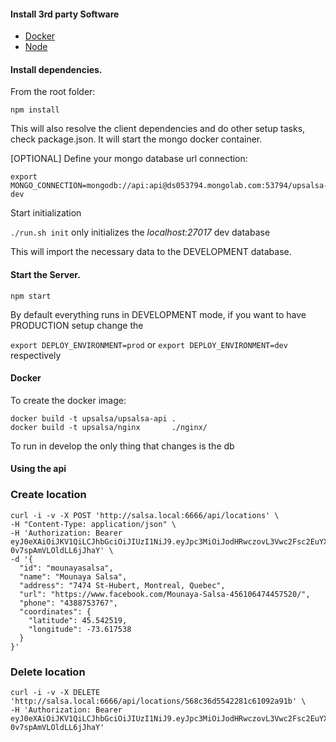#### Install 3rd party Software
* [Docker](https://www.docker.com/)
* [Node](https://nodejs.org/en/download/)

#### Install dependencies.

From the root folder:

```npm install```

This will also resolve the client dependencies and do other setup tasks, check package.json.
It will start the mongo docker container.


[OPTIONAL] Define your mongo database url connection:

```
export MONGO_CONNECTION=mongodb://api:api@ds053794.mongolab.com:53794/upsalsa-dev
```


Start initialization

```./run.sh init``` only initializes the *localhost:27017* dev database

This will import the necessary data to the DEVELOPMENT database.

#### Start the Server.

```npm start```

By default everything runs in DEVELOPMENT mode, if you want to have PRODUCTION setup change the

```export DEPLOY_ENVIRONMENT=prod``` or ```export DEPLOY_ENVIRONMENT=dev``` respectively


#### Docker

To create the docker image:

```
docker build -t upsalsa/upsalsa-api .
docker build -t upsalsa/nginx       ./nginx/
```

To run in develop the only thing that changes is the db

#### Using the api


### Create location

```
curl -i -v -X POST 'http://salsa.local:6666/api/locations' \
-H "Content-Type: application/json" \
-H 'Authorization: Bearer eyJ0eXAiOiJKV1QiLCJhbGciOiJIUzI1NiJ9.eyJpc3MiOiJodHRwczovL3Vwc2Fsc2EuYXV0aDAuY29tLyIsInN1YiI6ImZhY2Vib29rfDEwMTUzMTI3ODA4MjEzMDIxIiwiYXVkIjoiek5oWTV3ZXNXbzhpVk1zZFJZYk02VlZYemVNanRzMHgiLCJleHAiOjE0NTIwNjQwNzIsImlhdCI6MTQ1MjAyODA3Mn0.y71Wn9JKWwOcJWexzTVkli-0v7spAmVLOldLL6jJhaY' \
-d '{
  "id": "mounayasalsa",
  "name": "Mounaya Salsa",
  "address": "7474 St-Hubert, Montreal, Quebec",
  "url": "https://www.facebook.com/Mounaya-Salsa-456106474457520/",
  "phone": "4388753767",
  "coordinates": {
    "latitude": 45.542519,
    "longitude": -73.617538
  }
}'
```

### Delete location

```
curl -i -v -X DELETE 'http://salsa.local:6666/api/locations/568c36d5542281c61092a91b' \
-H 'Authorization: Bearer eyJ0eXAiOiJKV1QiLCJhbGciOiJIUzI1NiJ9.eyJpc3MiOiJodHRwczovL3Vwc2Fsc2EuYXV0aDAuY29tLyIsInN1YiI6ImZhY2Vib29rfDEwMTUzMTI3ODA4MjEzMDIxIiwiYXVkIjoiek5oWTV3ZXNXbzhpVk1zZFJZYk02VlZYemVNanRzMHgiLCJleHAiOjE0NTIwNjQwNzIsImlhdCI6MTQ1MjAyODA3Mn0.y71Wn9JKWwOcJWexzTVkli-0v7spAmVLOldLL6jJhaY'
```

